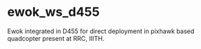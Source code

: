 # ewok_ws_d455
Ewok integrated in D455 for direct deployment in pixhawk based quadcopter present at RRC, IIITH.
